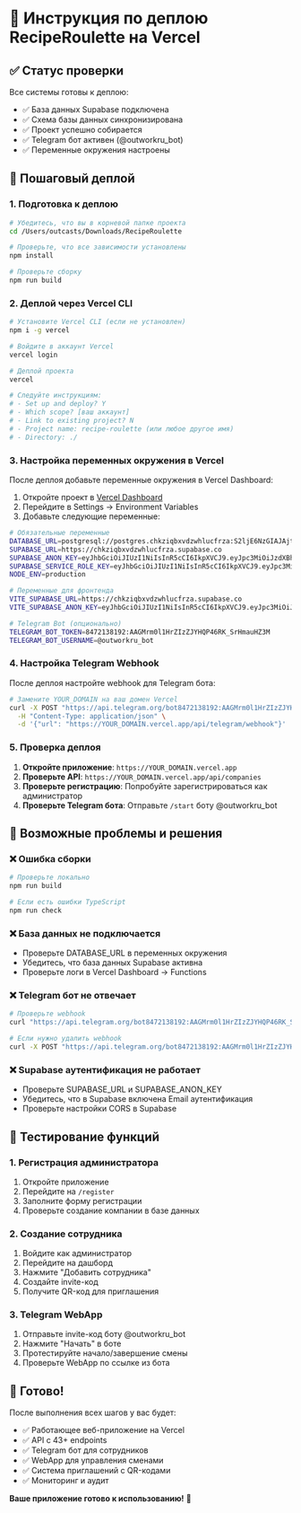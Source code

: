 # 🚀 Инструкция по деплою RecipeRoulette на Vercel

## ✅ Статус проверки

Все системы готовы к деплою:
- ✅ База данных Supabase подключена
- ✅ Схема базы данных синхронизирована  
- ✅ Проект успешно собирается
- ✅ Telegram бот активен (@outworkru_bot)
- ✅ Переменные окружения настроены

## 🚀 Пошаговый деплой

### 1. Подготовка к деплою

```bash
# Убедитесь, что вы в корневой папке проекта
cd /Users/outcasts/Downloads/RecipeRoulette

# Проверьте, что все зависимости установлены
npm install

# Проверьте сборку
npm run build
```

### 2. Деплой через Vercel CLI

```bash
# Установите Vercel CLI (если не установлен)
npm i -g vercel

# Войдите в аккаунт Vercel
vercel login

# Деплой проекта
vercel

# Следуйте инструкциям:
# - Set up and deploy? Y
# - Which scope? [ваш аккаунт]
# - Link to existing project? N
# - Project name: recipe-roulette (или любое другое имя)
# - Directory: ./
```

### 3. Настройка переменных окружения в Vercel

После деплоя добавьте переменные окружения в Vercel Dashboard:

1. Откройте проект в [Vercel Dashboard](https://vercel.com/dashboard)
2. Перейдите в Settings → Environment Variables
3. Добавьте следующие переменные:

```bash
# Обязательные переменные
DATABASE_URL=postgresql://postgres.chkziqbxvdzwhlucfrza:S2ljE6NzGIAJAjtn@aws-1-eu-west-2.pooler.supabase.com:6543/postgres
SUPABASE_URL=https://chkziqbxvdzwhlucfrza.supabase.co
SUPABASE_ANON_KEY=eyJhbGciOiJIUzI1NiIsInR5cCI6IkpXVCJ9.eyJpc3MiOiJzdXBhYmFzZSIsInJlZiI6ImNoa3ppcWJ4dmR6d2hsdWNmcnphIiwicm9sZSI6ImFub24iLCJpYXQiOjE3NTk0MTA1NDcsImV4cCI6MjA3NDk4NjU0N30.PFjq7IZ81C5woCxoolferCZeFnkQ2xqVT96cBBR5Q94
SUPABASE_SERVICE_ROLE_KEY=eyJhbGciOiJIUzI1NiIsInR5cCI6IkpXVCJ9.eyJpc3MiOiJzdXBhYmFzZSIsInJlZiI6ImNoa3ppcWJ4dmR6d2hsdWNmcnphIiwicm9sZSI6InNlcnZpY2Vfcm9sZSIsImlhdCI6MTc1OTQxMDU0NywiZXhwIjoyMDc0OTg2NTQ3fQ.wKTHzQiAa4kjNhtFmTR9lYy2LdFki-CoJQKJjmOw8E8
NODE_ENV=production

# Переменные для фронтенда
VITE_SUPABASE_URL=https://chkziqbxvdzwhlucfrza.supabase.co
VITE_SUPABASE_ANON_KEY=eyJhbGciOiJIUzI1NiIsInR5cCI6IkpXVCJ9.eyJpc3MiOiJzdXBhYmFzZSIsInJlZiI6ImNoa3ppcWJ4dmR6d2hsdWNmcnphIiwicm9sZSI6ImFub24iLCJpYXQiOjE3NTk0MTA1NDcsImV4cCI6MjA3NDk4NjU0N30.PFjq7IZ81C5woCxoolferCZeFnkQ2xqVT96cBBR5Q94

# Telegram Bot (опционально)
TELEGRAM_BOT_TOKEN=8472138192:AAGMrm0l1HrZIzZJYHQP46RK_SrHmauHZ3M
TELEGRAM_BOT_USERNAME=@outworkru_bot
```

### 4. Настройка Telegram Webhook

После деплоя настройте webhook для Telegram бота:

```bash
# Замените YOUR_DOMAIN на ваш домен Vercel
curl -X POST "https://api.telegram.org/bot8472138192:AAGMrm0l1HrZIzZJYHQP46RK_SrHmauHZ3M/setWebhook" \
  -H "Content-Type: application/json" \
  -d '{"url": "https://YOUR_DOMAIN.vercel.app/api/telegram/webhook"}'
```

### 5. Проверка деплоя

1. **Откройте приложение**: `https://YOUR_DOMAIN.vercel.app`
2. **Проверьте API**: `https://YOUR_DOMAIN.vercel.app/api/companies`
3. **Проверьте регистрацию**: Попробуйте зарегистрироваться как администратор
4. **Проверьте Telegram бота**: Отправьте `/start` боту @outworkru_bot

## 🔧 Возможные проблемы и решения

### ❌ Ошибка сборки
```bash
# Проверьте локально
npm run build

# Если есть ошибки TypeScript
npm run check
```

### ❌ База данных не подключается
- Проверьте DATABASE_URL в переменных окружения
- Убедитесь, что база данных Supabase активна
- Проверьте логи в Vercel Dashboard → Functions

### ❌ Telegram бот не отвечает
```bash
# Проверьте webhook
curl "https://api.telegram.org/bot8472138192:AAGMrm0l1HrZIzZJYHQP46RK_SrHmauHZ3M/getWebhookInfo"

# Если нужно удалить webhook
curl -X POST "https://api.telegram.org/bot8472138192:AAGMrm0l1HrZIzZJYHQP46RK_SrHmauHZ3M/deleteWebhook"
```

### ❌ Supabase аутентификация не работает
- Проверьте SUPABASE_URL и SUPABASE_ANON_KEY
- Убедитесь, что в Supabase включена Email аутентификация
- Проверьте настройки CORS в Supabase

## 📱 Тестирование функций

### 1. Регистрация администратора
1. Откройте приложение
2. Перейдите на `/register`
3. Заполните форму регистрации
4. Проверьте создание компании в базе данных

### 2. Создание сотрудника
1. Войдите как администратор
2. Перейдите на дашборд
3. Нажмите "Добавить сотрудника"
4. Создайте invite-код
5. Получите QR-код для приглашения

### 3. Telegram WebApp
1. Отправьте invite-код боту @outworkru_bot
2. Нажмите "Начать" в боте
3. Протестируйте начало/завершение смены
4. Проверьте WebApp по ссылке из бота

## 🎯 Готово!

После выполнения всех шагов у вас будет:
- ✅ Работающее веб-приложение на Vercel
- ✅ API с 43+ endpoints
- ✅ Telegram бот для сотрудников
- ✅ WebApp для управления сменами
- ✅ Система приглашений с QR-кодами
- ✅ Мониторинг и аудит

**Ваше приложение готово к использованию!** 🎉
